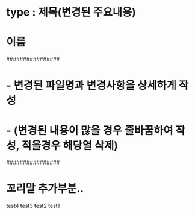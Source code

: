 # type : 제목(변경된 주요내용)
# 이름

################
# - 변경된 파일명과 변경사항을 상세하게 작성
# - (변경된 내용이 많을 경우 줄바꿈하여 작성, 적을경우 해당열 삭제)

################
# 꼬리말 추가부분..
test4
test3
test2
test1